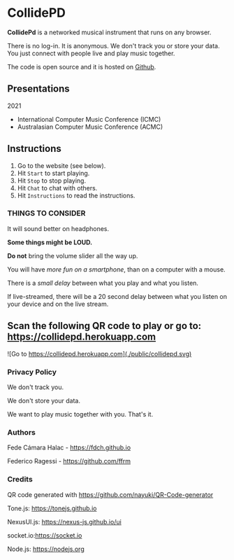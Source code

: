 # CollidePD

**CollidePd** is a networked musical instrument that runs on any browser.

There is no log-in. It is anonymous. We don't track you or store your data. You just connect with people live and play music together.

The code is open source and it is hosted on [Github](https://github.com/fdch/collidepd).

## Presentations

2021 
- International Computer Music Conference (ICMC)
- Australasian Computer Music Conference (ACMC)


## Instructions

1. Go to the website (see below).
2. Hit <code>Start</code> to start playing.
3. Hit <code>Stop</code> to stop playing.
4. Hit <code>Chat</code> to chat with others.
5. Hit <code>Instructions</code> to read the instructions.

### THINGS TO CONSIDER

It will sound better on headphones.

**Some things might be LOUD.**

**Do not** bring the volume slider all the way up.

You will have *more fun on a smartphone*, than on a computer with a mouse.

There is a *small delay* between what you play and what you listen.

If live-streamed, there will be a 20 second delay between what you listen on your device and on the live stream.

## Scan the following QR code to play or go to: <https://collidepd.herokuapp.com>

![Go to https://collidepd.herokuapp.com](./public/collidepd.svg)

### Privacy Policy

We don't track you.

We don't store your data.

We want to play music together with you. That's it.

### Authors

Fede Cámara Halac - <https://fdch.github.io>

Federico Ragessi - <https://github.com/ffrm>

### Credits

QR code generated with <https://github.com/nayuki/QR-Code-generator>

Tone.js: <https://tonejs.github.io>

NexusUI.js: <https://nexus-js.github.io/ui>

socket.io:<https://socket.io>

Node.js: <https://nodejs.org>
